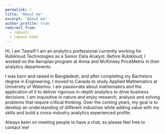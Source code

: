```yaml
---
permalink: /
title: "About me"
excerpt: "About me"
author_profile: true
redirect_from: 
  - /about/
  - /about.html
---
```

Hi, I am Tawsif! I am an analytics professional currently working for Rubikloud Technologies as a Senior Data Analyst. Before Rubikloud, I worked on the Aeroplan program at Aimia and McKinsey PriceMetrix in their analytics departments.  

I was born and raised in Bangladesh, and after completing my Bachelors degree in Engineering, I moved to Canada to study Applied Mathematics at University of Waterloo. I am passionate about mathematics and the application of it to deliver rigorous in-depth analytics to drive business decisions. I am inquisitive in nature and enjoy research, analysis and solving problems that require critical thinking. Over the coming years, my goal is to develop an understanding of different industries while adding value with my skills and build a cross-industry analytics experienced profile. 

Always keen on meeting people to have a chat, so please feel free to contact me!
